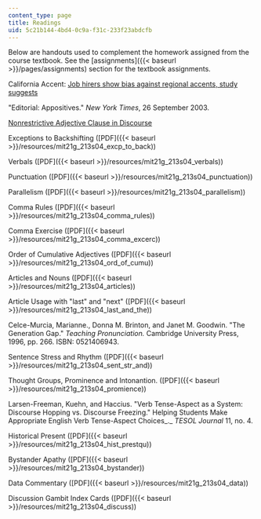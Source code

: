 ```yaml
---
content_type: page
title: Readings
uid: 5c21b144-4bd4-0c9a-f31c-233f23abdcfb
---
```


Below are handouts used to complement the homework assigned from the course textbook. See the [assignments]({{< baseurl >}}/pages/assignments) section for the textbook assignments.

California Accent: [Job hirers show bias against regional accents, study suggests](http://www.unt.edu/inhouse/august42000/accent.htm)

"Editorial: Appositives." _New York Times_, 26 September 2003.

[Nonrestrictive Adjective Clause in Discourse](http://grammar.about.com/od/basicsentencegrammar/a/restrnonradjc03.htm)

Exceptions to Backshifting ([PDF]({{< baseurl >}}/resources/mit21g_213s04_excp_to_back))

Verbals ([PDF]({{< baseurl >}}/resources/mit21g_213s04_verbals))

Punctuation ([PDF]({{< baseurl >}}/resources/mit21g_213s04_punctuation))

Parallelism ([PDF]({{< baseurl >}}/resources/mit21g_213s04_parallelism))

Comma Rules ([PDF]({{< baseurl >}}/resources/mit21g_213s04_comma_rules))

Comma Exercise ([PDF]({{< baseurl >}}/resources/mit21g_213s04_comma_excerc))

Order of Cumulative Adjectives ([PDF]({{< baseurl >}}/resources/mit21g_213s04_ord_of_cumu))

Articles and Nouns ([PDF]({{< baseurl >}}/resources/mit21g_213s04_articles))

Article Usage with "last" and "next" ([PDF]({{< baseurl >}}/resources/mit21g_213s04_last_and_the))

Celce-Murcia, Marianne., Donna M. Brinton, and Janet M. Goodwin. "The Generation Gap." _Teaching Pronunciation._ Cambridge University Press, 1996, pp. 266. ISBN: 0521406943.

Sentence Stress and Rhythm ([PDF]({{< baseurl >}}/resources/mit21g_213s04_sent_str_and))

Thought Groups, Prominence and Intonantion. ([PDF]({{< baseurl >}}/resources/mit21g_213s04_promience))

Larsen-Freeman, Kuehn, and Haccius. "Verb Tense-Aspect as a System: Discourse Hopping vs. Discourse Freezing." Helping Students Make Appropriate English Verb Tense-Aspect Choices_._ _TESOL Journal_ 11, no. 4.

Historical Present ([PDF]({{< baseurl >}}/resources/mit21g_213s04_hist_prestqu))

Bystander Apathy ([PDF]({{< baseurl >}}/resources/mit21g_213s04_bystander))

Data Commentary ([PDF]({{< baseurl >}}/resources/mit21g_213s04_data))

Discussion Gambit Index Cards ([PDF]({{< baseurl >}}/resources/mit21g_213s04_discuss))